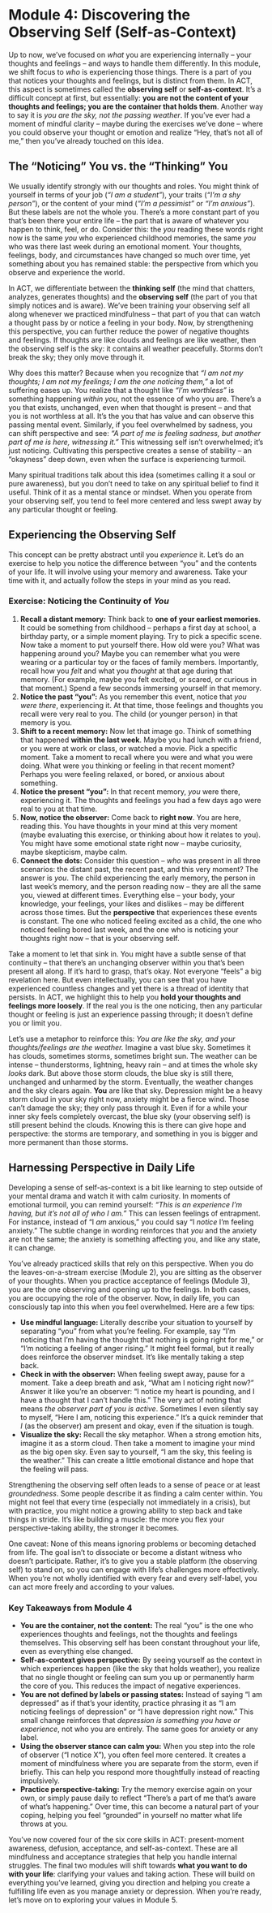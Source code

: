 # Module 4: Discovering the Observing Self (Self-as-Context)

Up to now, we’ve focused on *what* you are experiencing internally – your thoughts and feelings – and ways to handle them differently. In this module, we shift focus to *who* is experiencing those things. There is a part of you that notices your thoughts and feelings, but is distinct from them. In ACT, this aspect is sometimes called the **observing self** or **self-as-context**. It’s a difficult concept at first, but essentially: **you are not the content of your thoughts and feelings; you are the container that holds them**. Another way to say it is *you are the sky, not the passing weather*. If you’ve ever had a moment of mindful clarity – maybe during the exercises we’ve done – where you could observe your thought or emotion and realize “Hey, that’s not all of me,” then you’ve already touched on this idea.

## The “Noticing” You vs. the “Thinking” You

We usually identify strongly with our thoughts and roles. You might think of yourself in terms of your job (*“I am a student”*), your traits (*“I’m a shy person”*), or the content of your mind (*“I’m a pessimist”* or *“I’m anxious”*). But these labels are not the whole you. There’s a more constant part of you that’s been there your entire life – the part that is aware of whatever you happen to think, feel, or do. Consider this: the *you* reading these words right now is the same *you* who experienced childhood memories, the same *you* who was there last week during an emotional moment. Your thoughts, feelings, body, and circumstances have changed so much over time, yet something about you has remained stable: the perspective from which you observe and experience the world.

In ACT, we differentiate between the **thinking self** (the mind that chatters, analyzes, generates thoughts) and the **observing self** (the part of you that simply notices and is aware). We’ve been training your observing self all along whenever we practiced mindfulness – that part of you that can watch a thought pass by or notice a feeling in your body. Now, by strengthening this perspective, you can further reduce the power of negative thoughts and feelings. If thoughts are like clouds and feelings are like weather, then the observing self is the sky: it contains all weather peacefully. Storms don’t break the sky; they only move through it.

Why does this matter? Because when you recognize that *“I am not my thoughts; I am not my feelings; I am the one noticing them,”* a lot of suffering eases up. You realize that a thought like *“I’m worthless”* is something happening *within you*, not the essence of who you are. There’s a you that exists, unchanged, even when that thought is present – and that you is not worthless at all. It’s the you that has value and can observe this passing mental event. Similarly, if you feel overwhelmed by sadness, you can shift perspective and see: *“A part of me is feeling sadness, but another part of me is here, witnessing it.”* This witnessing self isn’t overwhelmed; it’s just noticing. Cultivating this perspective creates a sense of stability – an “okayness” deep down, even when the surface is experiencing turmoil.

Many spiritual traditions talk about this idea (sometimes calling it a soul or pure awareness), but you don’t need to take on any spiritual belief to find it useful. Think of it as a mental stance or mindset. When you operate from your observing self, you tend to feel more centered and less swept away by any particular thought or feeling.

## Experiencing the Observing Self

This concept can be pretty abstract until you *experience* it. Let’s do an exercise to help you notice the difference between “you” and the contents of your life. It will involve using your memory and awareness. Take your time with it, and actually follow the steps in your mind as you read.

### Exercise: Noticing the Continuity of *You*

1. **Recall a distant memory:** Think back to **one of your earliest memories**. It could be something from childhood – perhaps a first day at school, a birthday party, or a simple moment playing. Try to pick a specific scene. Now take a moment to put yourself there. How old were you? What was happening around you? Maybe you can remember what you were wearing or a particular toy or the faces of family members. Importantly, recall how you *felt* and what you *thought* at that age during that memory. (For example, maybe you felt excited, or scared, or curious in that moment.) Spend a few seconds immersing yourself in that memory.
2. **Notice the past “you”:** As you remember this event, notice that *you were there*, experiencing it. At that time, those feelings and thoughts you recall were very real to you. The child (or younger person) in that memory is you.
3. **Shift to a recent memory:** Now let that image go. Think of something that happened **within the last week**. Maybe you had lunch with a friend, or you were at work or class, or watched a movie. Pick a specific moment. Take a moment to recall where you were and what you were doing. What were you thinking or feeling in that recent moment? Perhaps you were feeling relaxed, or bored, or anxious about something.
4. **Notice the present “you”:** In that recent memory, *you* were there, experiencing it. The thoughts and feelings you had a few days ago were real to you at that time.
5. **Now, notice the observer:** Come back to **right now**. You are here, reading this. You have thoughts in your mind at this very moment (maybe evaluating this exercise, or thinking about how it relates to you). You might have some emotional state right now – maybe curiosity, maybe skepticism, maybe calm.
6. **Connect the dots:** Consider this question – *who* was present in all three scenarios: the distant past, the recent past, and this very moment? The answer is *you*. The child experiencing the early memory, the person in last week’s memory, and the person reading now – they are all the same you, viewed at different times. Everything else – your body, your knowledge, your feelings, your likes and dislikes – may be different across those times. But the **perspective** that experiences these events is constant. The one who noticed feeling excited as a child, the one who noticed feeling bored last week, and the one who is noticing your thoughts right now – that is your observing self.

Take a moment to let that sink in. You might have a subtle sense of that continuity – that there’s an unchanging observer within you that’s been present all along. If it’s hard to grasp, that’s okay. Not everyone “feels” a big revelation here. But even intellectually, you can see that you have experienced countless changes and yet there is a thread of identity that persists. In ACT, we highlight this to help you **hold your thoughts and feelings more loosely**. If the real you is the one noticing, then any particular thought or feeling is just an experience passing through; it doesn’t define you or limit you.

Let’s use a metaphor to reinforce this: *You are like the sky, and your thoughts/feelings are the weather.* Imagine a vast blue sky. Sometimes it has clouds, sometimes storms, sometimes bright sun. The weather can be intense – thunderstorms, lightning, heavy rain – and at times the whole sky *looks* dark. But above those storm clouds, the blue sky is still there, unchanged and unharmed by the storm. Eventually, the weather changes and the sky clears again. **You** are like that sky. Depression might be a heavy storm cloud in your sky right now, anxiety might be a fierce wind. Those can’t damage the sky; they only pass through it. Even if for a while your inner sky feels completely overcast, the blue sky (your observing self) is still present behind the clouds. Knowing this is there can give hope and perspective: the storms are temporary, and something in you is bigger and more permanent than those storms.

## Harnessing Perspective in Daily Life

Developing a sense of self-as-context is a bit like learning to step outside of your mental drama and watch it with calm curiosity. In moments of emotional turmoil, you can remind yourself: *“This is an experience I’m having, but it’s not all of who I am.”* This can lessen feelings of entrapment. For instance, instead of “I *am* anxious,” you could say “I *notice* I’m feeling anxiety.” The subtle change in wording reinforces that *you* and the anxiety are not the same; the anxiety is something affecting you, and like any state, it can change.

You’ve already practiced skills that rely on this perspective. When you do the leaves-on-a-stream exercise (Module 2), you are sitting as the observer of your thoughts. When you practice acceptance of feelings (Module 3), you are the one observing and opening up to the feelings. In both cases, you are occupying the role of the observer. Now, in daily life, you can consciously tap into this when you feel overwhelmed. Here are a few tips:

- **Use mindful language:** Literally describe your situation to yourself by separating “you” from what you’re feeling. For example, say “I’m noticing that I’m having the thought that nothing is going right for me,” or “I’m noticing a feeling of anger rising.” It might feel formal, but it really does reinforce the observer mindset. It’s like mentally taking a step back.
- **Check in with the observer:** When feeling swept away, pause for a moment. Take a deep breath and ask, “What am I noticing right now?” Answer it like you’re an observer: “I notice my heart is pounding, and I have a thought that I can’t handle this.” The very act of noting that means *the observer part of you is active*. Sometimes I even silently say to myself, “Here I am, noticing this experience.” It’s a quick reminder that *I* (as the observer) am present and okay, even if the situation is tough.
- **Visualize the sky:** Recall the sky metaphor. When a strong emotion hits, imagine it as a storm cloud. Then take a moment to imagine your mind as the big open sky. Even say to yourself, “I am the sky, this feeling is the weather.” This can create a little emotional distance and hope that the feeling will pass.

Strengthening the observing self often leads to a sense of peace or at least *groundedness*. Some people describe it as finding a calm center within. You might not feel that every time (especially not immediately in a crisis), but with practice, you might notice a growing ability to step back and take things in stride. It’s like building a muscle: the more you flex your perspective-taking ability, the stronger it becomes.

One caveat: None of this means ignoring problems or becoming detached from life. The goal isn’t to dissociate or become a distant witness who doesn’t participate. Rather, it’s to give you a stable platform (the observing self) to stand on, so you can engage with life’s challenges more effectively. When you’re not wholly identified with every fear and every self-label, you can act more freely and according to your values.

### Key Takeaways from Module 4
- **You are the container, not the content:** The real “you” is the one who experiences thoughts and feelings, not the thoughts and feelings themselves. This observing self has been constant throughout your life, even as everything else changed.
- **Self-as-context gives perspective:** By seeing yourself as the context in which experiences happen (like the sky that holds weather), you realize that no single thought or feeling can sum you up or permanently harm the core of you. This reduces the impact of negative experiences.
- **You are not defined by labels or passing states:** Instead of saying “I am depressed” as if that’s your identity, practice phrasing it as “I am noticing feelings of depression” or “I have depression right now.” This small change reinforces that *depression is something you have or experience*, not who you are entirely. The same goes for anxiety or any label.
- **Using the observer stance can calm you:** When you step into the role of observer (“I notice X”), you often feel more centered. It creates a moment of mindfulness where you are separate from the storm, even if briefly. This can help you respond more thoughtfully instead of reacting impulsively.
- **Practice perspective-taking:** Try the memory exercise again on your own, or simply pause daily to reflect “There’s a part of me that’s aware of what’s happening.” Over time, this can become a natural part of your coping, helping you feel “grounded” in yourself no matter what life throws at you.

You’ve now covered four of the six core skills in ACT: present-moment awareness, defusion, acceptance, and self-as-context. These are all mindfulness and acceptance strategies that help you handle internal struggles. The final two modules will shift towards **what you want to do with your life**: clarifying your values and taking action. These will build on everything you’ve learned, giving you direction and helping you create a fulfilling life even as you manage anxiety or depression. When you’re ready, let’s move on to exploring your values in Module 5.